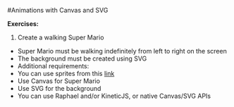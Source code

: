 #Animations with Canvas and SVG

**Exercises:**

01. Create a walking Super Mario
 * Super Mario must be walking indefinitely from left to right on the screen
 * The background must be created using SVG
 * Additional requirements:
  * You can use sprites from this [link](https://www.google.com/search?q=super+mario+sprite&newwindow=1&es_sm=122&source=lnms&tbm=isch&sa=X&ei=4haQU4mKJKjB0QXBo4GIBw&ved=0CAgQ_AUoAQ&biw=1618&bih=965)
  * Use Canvas for Super Mario
  * Use SVG for the background
  * You can use Raphael and/or KineticJS, or native Canvas/SVG APIs

